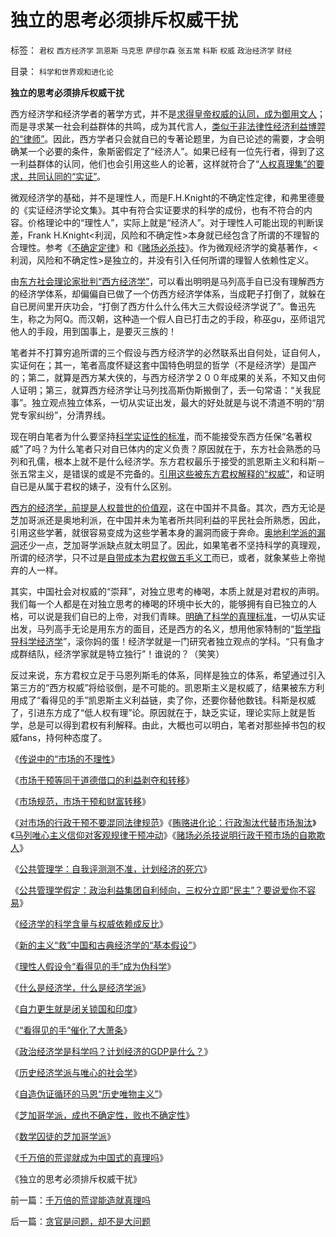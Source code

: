 # 独立的思考必须排斥权威干扰

标签： `君权` `西方经济学` `凯恩斯` `马克思` `萨缪尔森` `张五常` `科斯` `权威` `政治经济学` `财经` 

目录： `科学和世界观和进化论`

**独立的思考必须排斥权威干扰**

西方经济学和经济学者的著学方式，并不是[求得皇帝权威的认同，成为御用文人](../../../2009/12/8/为神写文章的中国文人和中国的科学.md)；而是寻求某一社会利益群体的共鸣，成为其代言人，[类似于非法律性经济利益博羿的“律师”](../../../2009/12/24/什么是经济学？什么是经济学派？.md)。因此，西方学者只会就自已的专著论题里，为自已论述的需要，才会明确某一个必要的条件，象斯密假定了“经济人”。如果已经有一位先行者，得到了这一利益群体的认同，他们也会引用这些人的论著，这样就符合了“[人权真理集”的要求，共同认同的“实证”](../../../2009/12/4/科学的真理标准和绝对的“真理标准”.md)。

微观经济学的基础，并不是理性人，而是F.H.Knight的不确定性定律，和弗里德曼的《实证经济学论文集》。其中有符合实证要求的科学的成份，也有不符合的内容。价格理论中的“理性人”，实际上就是“经济人”。对于理性人可能出现的判断误差，Frank
H.Knight<利润，风险和不确定性>本身就已经包含了所谓的不理智的合理性。参考《[不确定定律](../../../2009/4/4/“不确定性定律公式”广泛适用于社会经济政治生活.md)》和《[赌场必杀技](../../../2009/5/1/赌场必杀技，市场计划经济行政干预之自欺欺人.md)》。作为微观经济学的奠基著作，<利润，风险和不确定性>是独立的，并没有引入任何所谓的理智人依赖性定义。

由[东方社会理论家批判“西方经济学”](../../../2009/7/27/可爱右派越辩越黑.md)，可以看出明明是马列高手自已没有理解西方的经济学体系，却偏偏自已做了一个仿西方经济学体系，当成靶子打倒了，就躲在自已房间里开庆功会，“打倒了西方什么什么伟大三大假设经济学说了”。鲁迅先生，称之为阿Q。而汉朝，这种造一个假人自已打击之的手段，称巫gu，巫师诅咒他人的手段，用到国事上，是要灭三族的！

笔者并不打算穷追所谓的三个假设与西方经济学的必然联系出自何处，证自何人，实证何在；其一，笔者高度怀疑这套中国特色明显的哲学（不是经济学）是国产的；第二，就算是西方某大侠的，与西方经济学２００年成果的关系，不知又由何人证明；第三，就算西方经济学让马列找高斯伪斯搬倒了，丢一句常语：“关我屁事”。独立观点独立体系，一切从实证出发，最大的好处就是与说不清道不明的“朋党专家纠纷”，分清界线。

现在明白笔者为什么要坚持[科学实证性的标准](../../../2009/10/19/任何理论批判不倒的“科学实证集”.md)，而不能接受东西方任保“名著权威”了吗？为什么笔者只对自已体内的定义负责？原因就在于，东方社会熟悉的马列和孔儒，根本上就不是什么经济学。东方君权最乐于接受的凯恩斯主义和科斯－张五常主义，是错误的或是不完备的。[引用这些被东方君权解释的“权威”](../../../2009/7/29/过分崇拜理论和哲学的社会文化必定崇拜权威.md)，和证明自已是从属于君权的婊子，没有什么区别。

[西方的经济学，前提是人权普世的价值观](../../../2009/10/22/人权经济学是对西方经济学的验证和运用.md)，这在中国并不具备。其次，西方无论是芝加哥派还是奥地利派，在中国并未为笔者所共同利益的平民社会所熟悉，因此，引用这些学著，就很容易变成为这些学著本身的漏洞而疲于奔命。[奥地利学派的漏洞](../../../2009/10/22/奥地利学派和对象流程分析.md)还少一点，芝加哥学派缺点就太明显了。因此，如果笔者不坚持科学的真理观，所谓的经济学，只不过是[自带成本为君权做五毛义工](../../../2009/8/24/先富起来的五毛义工慈善活动.md)而已，或者，就象某些上帝抛弃的人一样。

其实，中国社会对权威的“崇拜”，对独立思考的棒喝，本质上就是对君权的声明。我们每一个人都是在对独立思考的棒喝的环境中长大的，能够拥有自已独立的人格，可以说是我们自已的上帝，对我们青睐。[明确了科学的真理标准](../../../2009/12/4/科学的真理标准和绝对的“真理标准”.md)，一切从实证出发，马列高手无论是用东方的面目，还是西方的名义，想用他家特制的“[哲学指导科学经济学](../../../2009/7/3/哲学有道德审查科学的特权吗？.md)”，滚你妈的蛋！经济学就是一门研究者独立观点的学科。“只有鱼才成群结队，经济学家就是特立独行”！谁说的？（笑笑）

反过来说，东方君权立足于马恩列斯毛的体系，同样是独立的体系，希望通过引入第三方的“西方权威”将给驳倒，是不可能的。凯恩斯主义是权威了，结果被东方利用成了“看得见的手”凯恩斯主义利益链，卖了你，还要你替他数钱。科斯是权威了，引进东方成了“低人权有理”论。原因就在于，缺乏实证，理论实际上就是哲学，总是可以得到君权有利解释。由此，大概也可以明白，笔者对那些掉书包的权威fans，持何种态度了。

《[传说中的“市场的不理性](../../../2009/4/5/传说中的“市场的不理性”.md)》

《[市场干预等同于道德借口的利益剥夺和转移](../../../2009/4/6/“市场不理性”道德借口操纵利益剥夺和财富转移.md)》

《[市场规范，市场干预和财富转移](../../../2009/4/7/市场规范，市场干预和财富转移.md)》

《[对市场的行政干预不要混同法律规范](../../../2009/4/8/市场法律规范被混同行政干预.md)》《[贿赂进化论：行政淘汰代替市场淘汰](http://blog.sina.com.cn/s/blog_5563a64d0100ci43.html)》《[马列唯心主义信仰对客观规律干预冲动](../../../2009/5/1/人定胜天？马列唯心信仰对客观规律干预冲动.md)》《[赌场必杀技说明行政干预市场的自欺欺人](../../../2009/5/1/赌场必杀技，市场计划经济行政干预之自欺欺人.md)》

《[公共管理学：自我评测测不准，计划经济的死穴](../../../2009/12/21/“自我评分测不准”，计划经济的死穴.md)》

《[公共管理学假定：政治利益集团自利倾向，三权分立即“民主”？要说爱你不容易](../../../2009/12/22/公共管理学假定：三权分立要说爱你不容易.md)》

《[经济学的科学含量与权威依赖成反比](../../../2009/12/23/经济学的科学含量与权威依赖成反比.md)》

《[新的主义“救”中国和古典经济学的“基本假设”](../../../2009/12/23/新的主义“救”中国的步骤和古典经济学的“基本假设”.md)》

《[理性人假设令“看得见的手”成为伪科学](../../../2009/12/24/理性人假设令“看得见的手”成为伪科学.md)》

《[什么是经济学，什么是经济学派](../../../2009/12/24/什么是经济学？什么是经济学派？.md)》

《[自力更生就是闭关锁国和印度](../../../2009/12/25/自力更生就是闭关锁国和印度.md)》

《[“看得见的手”催化了大萧条](../../../2009/12/26/“看得见的手”催化了大萧条.md)》

《[政治经济学是科学吗？计划经济的GDP是什么？](../../../2009/12/27/政治经济学是科学吗？计划经济的GDP是什么？.md)》

《[历史经济学派与唯心的社会学](../../../2009/12/29/历史经济学派与唯心的社会学.md)》

《[自造伪证循环的马恩“历史唯物主义”](../../../2009/12/30/自造伪证循环的马恩“历史唯物主义”.md)》

《[芝加哥学派，成也不确定性，败也不确定性](../../../2009/12/30/芝加哥学派，成也不确定性，败也不确定性.md)》

《[数学囚徒的芝加哥学派](../../../2009/12/31/数学囚徒的芝加哥学派.md)》

《[千万倍的荒谬就成为中国式的真理吗](../../../2010/1/3/千万倍的荒谬能造就真理吗.md)》

《独立的思考必须排斥权威干扰》

前一篇：[千万倍的荒谬能造就真理吗](../../../2010/1/3/千万倍的荒谬能造就真理吗.md)

后一篇：[贪官是问题，却不是大问题](../../../2010/1/4/贪官是问题，却不是大问题.md)